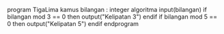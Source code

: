 program TigaLima
kamus
    bilangan : integer
algoritma
    input(bilangan)
    if bilangan mod 3 == 0 then
        output("Kelipatan 3")
    endif
    if bilangan mod 5 == 0 then
        output("Kelipatan 5")
    endif
endprogram